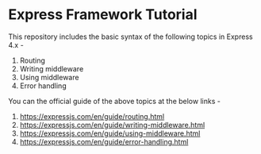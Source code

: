 # Express Framework Tutorial

This repository includes the basic syntax of the following topics in Express 4.x -

1. Routing
2. Writing middleware
3. Using middleware
4. Error handling

You can the official guide of the above topics at the below links -

1. https://expressjs.com/en/guide/routing.html
2. https://expressjs.com/en/guide/writing-middleware.html
3. https://expressjs.com/en/guide/using-middleware.html
4. https://expressjs.com/en/guide/error-handling.html
